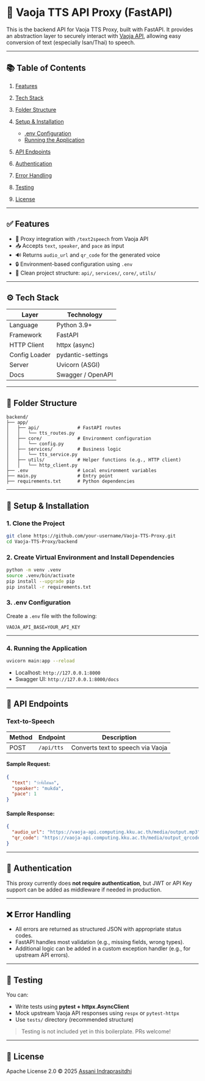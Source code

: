 # 🎹 Vaoja TTS API Proxy (FastAPI)

This is the backend API for Vaoja TTS Proxy, built with FastAPI.
It provides an abstraction layer to securely interact with [Vaoja API](https://vaoja-api.computing.kku.ac.th), allowing easy conversion of text (especially Isan/Thai) to speech.

---

## 📚 Table of Contents

1. [Features](#features)
2. [Tech Stack](#tech-stack)
3. [Folder Structure](#folder-structure)
4. [Setup & Installation](#setup--installation)

   * [.env Configuration](#env-configuration)
   * [Running the Application](#running-the-application)
5. [API Endpoints](#api-endpoints)
6. [Authentication](#authentication)
7. [Error Handling](#error-handling)
8. [Testing](#testing)
9. [License](#license)

---

## ✅ Features

* 🔁 Proxy integration with `/text2speech` from Vaoja API
* 📥 Accepts `text`, `speaker`, and `pace` as input
* 🔊 Returns `audio_url` and `qr_code` for the generated voice
* 🔒 Environment-based configuration using `.env`
* 🧱 Clean project structure: `api/`, `services/`, `core/`, `utils/`

---

## ⚙️ Tech Stack

| Layer         | Technology        |
| ------------- | ----------------- |
| Language      | Python 3.9+       |
| Framework     | FastAPI           |
| HTTP Client   | httpx (async)     |
| Config Loader | pydantic-settings |
| Server        | Uvicorn (ASGI)    |
| Docs          | Swagger / OpenAPI |

---

## 📂 Folder Structure

```
backend/
├── app/
│   ├── api/              # FastAPI routes
│   │   └── tts_routes.py
│   ├── core/             # Environment configuration
│   │   └── config.py
│   ├── services/         # Business logic
│   │   └── tts_service.py
│   ├── utils/            # Helper functions (e.g., HTTP client)
│   │   └── http_client.py
├── .env                  # Local environment variables
├── main.py               # Entry point
├── requirements.txt      # Python dependencies
```

---

## 🚀 Setup & Installation

### 1. Clone the Project

```bash
git clone https://github.com/your-username/Vaoja-TTS-Proxy.git
cd Vaoja-TTS-Proxy/backend
```

### 2. Create Virtual Environment and Install Dependencies

```bash
python -m venv .venv
source .venv/bin/activate
pip install --upgrade pip
pip install -r requirements.txt
```

### 3. .env Configuration

Create a `.env` file with the following:

```env
VAOJA_API_BASE=YOUR_API_KEY
```

---

### 4. Running the Application

```bash
uvicorn main:app --reload
```

* Localhost: `http://127.0.0.1:8000`
* Swagger UI: `http://127.0.0.1:8000/docs`

---

## 📡 API Endpoints

### Text-to-Speech

| Method | Endpoint   | Description                       |
| ------ | ---------- | --------------------------------- |
| POST   | `/api/tts` | Converts text to speech via Vaoja |

#### Sample Request:

```json
{
  "text": "ว่าจั่งได๋นอ",
  "speaker": "mukda",
  "pace": 1
}
```

#### Sample Response:

```json
{
  "audio_url": "https://vaoja-api.computing.kku.ac.th/media/output.mp3",
  "qr_code": "https://vaoja-api.computing.kku.ac.th/media/output_qrcode.png"
}
```

---

## 🔐 Authentication

This proxy currently does **not require authentication**, but JWT or API Key support can be added as middleware if needed in production.

---

## ❌ Error Handling

* All errors are returned as structured JSON with appropriate status codes.
* FastAPI handles most validation (e.g., missing fields, wrong types).
* Additional logic can be added in a custom exception handler (e.g., for upstream API errors).

---

## 🧪 Testing

You can:

* Write tests using **pytest + httpx.AsyncClient**
* Mock upstream Vaoja API responses using `respx` or `pytest-httpx`
* Use `tests/` directory (recommended structure)

> Testing is not included yet in this boilerplate. PRs welcome!

---

## 📄 License

Apache License 2.0 © 2025 [Assani Indraprasitdhi](https://github.com/AssaniIndraprasitdhi)
